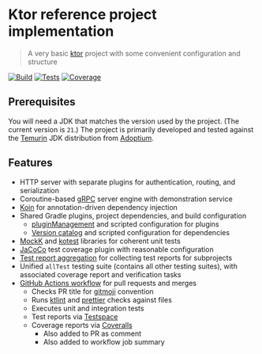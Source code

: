 # Ktor reference project implementation

> A very basic [ktor][] project with some convenient configuration and structure

[![Build](https://img.shields.io/github/actions/workflow/status/haliphax/ktor-starter-project/build.yml?branch=main)](https://github.com/haliphax/ktor-starter-project/actions/workflows/build.yml)
[![Tests](https://haliphax.testspace.com/spaces/235991/badge?token=db4bdbe227a3e64b46470133161f59e543adbfaf)](https://haliphax.testspace.com/spaces/235991)
[![Coverage](https://img.shields.io/coverallsCoverage/github/haliphax/ktor-starter-project)](https://coveralls.io/github/haliphax/ktor-starter-project)

## Prerequisites

You will need a JDK that matches the version used by the project. (The current
version is `21`.) The project is primarily developed and tested against the
[Temurin][] JDK distribution from [Adoptium][].

## Features

- HTTP server with separate plugins for authentication, routing, and
  serialization
- Coroutine-based [gRPC][] server engine with demonstration service
- [Koin][] for annotation-driven dependency injection
- Shared Gradle plugins, project dependencies, and build configuration
  - [pluginManagement][] and scripted configuration for plugins
  - [Version catalog][] and scripted configuration for dependencies
- [MockK][] and [kotest][] libraries for coherent unit tests
- [JaCoCo][] test coverage plugin with reasonable configuration
- [Test report aggregation][] for collecting test reports for subprojects
- Unified `allTest` testing suite (contains all other testing suites), with
  associated coverage report and verification tasks
- [GitHub Actions workflow][] for pull requests and merges
  - Checks PR title for [gitmoji][] convention
  - Runs [ktlint][] and [prettier][] checks against files
  - Executes unit and integration tests
  - Test reports via [Testspace][]
  - Coverage reports via [Coveralls][]
    - Also added to PR as comment
    - Also added to workflow job summary

[adoptium]: https://adoptium.net
[coveralls]: https://coveralls.io
[github actions workflow]: https://docs.github.com/en/actions/using-workflows/about-workflows
[gitmoji]: https://gitmoji.dev
[grpc]: https://grpc.io
[jacoco]: https://www.jacoco.org/jacoco
[koin]: https://insert-koin.io
[kotest]: https://kotest.io
[ktlint]: https://ktlint.github.io
[ktor]: https://ktor.io
[mockk]: https://mock.io
[pluginmanagement]: https://docs.gradle.org/8.5/userguide/plugins.html#sec:plugin_management
[prettier]: https://prettier.io
[temurin]: https://adoptium.net/temurin/releases/?version=21
[test report aggregation]: https://docs.gradle.org/8.5/userguide/test_report_aggregation_plugin.html
[testspace]: https://testspace.com
[version catalog]: https://docs.gradle.org/8.5/userguide/platforms.html#sub:version-catalog

